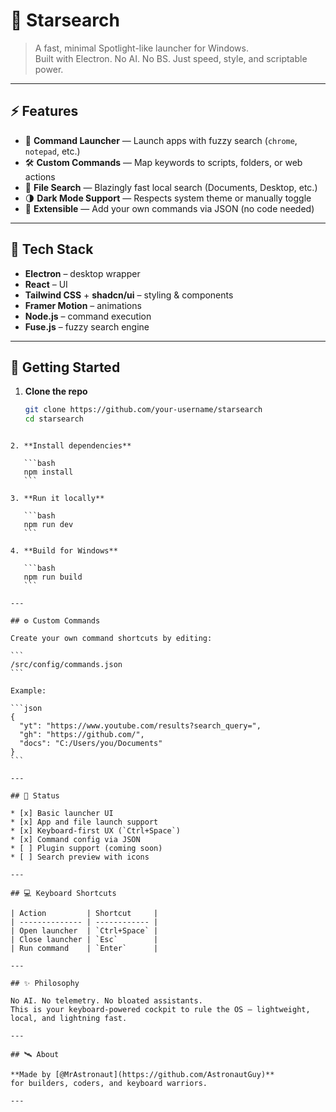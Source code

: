 # 🌌 Starsearch

> A fast, minimal Spotlight-like launcher for Windows.  
> Built with Electron. No AI. No BS. Just speed, style, and scriptable power.

---

## ⚡ Features

- 🧠 **Command Launcher** — Launch apps with fuzzy search (`chrome`, `notepad`, etc.)
- 🛠️ **Custom Commands** — Map keywords to scripts, folders, or web actions
- 📁 **File Search** — Blazingly fast local search (Documents, Desktop, etc.)
- 🌗 **Dark Mode Support** — Respects system theme or manually toggle
- 🧩 **Extensible** — Add your own commands via JSON (no code needed)

---

## 🧰 Tech Stack

- **Electron** – desktop wrapper
- **React** – UI
- **Tailwind CSS** + **shadcn/ui** – styling & components
- **Framer Motion** – animations
- **Node.js** – command execution
- **Fuse.js** – fuzzy search engine

---

## 🚀 Getting Started

1. **Clone the repo**  
   ```bash
   git clone https://github.com/your-username/starsearch
   cd starsearch
````

2. **Install dependencies**

   ```bash
   npm install
   ```

3. **Run it locally**

   ```bash
   npm run dev
   ```

4. **Build for Windows**

   ```bash
   npm run build
   ```

---

## ⚙️ Custom Commands

Create your own command shortcuts by editing:

```
/src/config/commands.json
```

Example:

```json
{
  "yt": "https://www.youtube.com/results?search_query=",
  "gh": "https://github.com/",
  "docs": "C:/Users/you/Documents"
}
```

---

## 🧪 Status

* [x] Basic launcher UI
* [x] App and file launch support
* [x] Keyboard-first UX (`Ctrl+Space`)
* [x] Command config via JSON
* [ ] Plugin support (coming soon)
* [ ] Search preview with icons

---

## 💻 Keyboard Shortcuts

| Action         | Shortcut     |
| -------------- | ------------ |
| Open launcher  | `Ctrl+Space` |
| Close launcher | `Esc`        |
| Run command    | `Enter`      |

---

## ✨ Philosophy

No AI. No telemetry. No bloated assistants.
This is your keyboard-powered cockpit to rule the OS — lightweight, local, and lightning fast.

---

## 🛰 About

**Made by [@MrAstronaut](https://github.com/AstronautGuy)**
for builders, coders, and keyboard warriors.

---